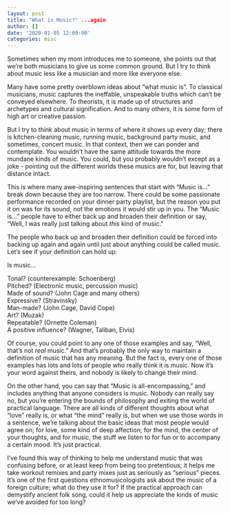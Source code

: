 ```yaml
---
layout: post
title: "What is Music?" ...again
author: []
date: '2020-01-05 12:00:00'
categories: misc
---
```


Sometimes when my mom introduces me to someone, she points out that we’re both musicians to give us some common ground. But I try to think about music less like a musician and more like everyone else.

Many have some pretty overblown ideas about “what music is”. To classical musicians, music captures the ineffable, unspeakable truths which can’t be conveyed elsewhere. To theorists, it is made up of structures and archetypes and cultural signification. And to many others, it is some form of high art or creative passion.

But I try to think about music in terms of where it shows up every day; there is kitchen-cleaning music, running music, background party music, and sometimes, concert music. In that context, then we can ponder and contemplate. You wouldn’t have the same attitude towards the more mundane kinds of music. You could, but you probably wouldn’t except as a joke - pointing out the different worlds these musics are for, but leaving that distance intact.

This is where many awe-inspiring sentences that start with “Music is…” break down because they are too narrow. There could be some passionate performance recorded on your dinner party playlist, but the reason you put it on was for its sound, not the emotions it would stir up in you. The “Music is…” people have to either back up and broaden their definition or say, “Well, I was really just talking about *this* kind of music.”

The people who back up and broaden their definition could be forced into backing up again and again until just about anything could be called music. Let’s see if your definition can hold up:

Is music…

Tonal? (counterexample: Schoenberg)  
Pitched? (Electronic music, percussion music)  
Made of sound? (John Cage and many others)  
Expressive? (Stravinsky)  
Man-made? (John Cage, David Cope)  
Art? (Muzak)  
Repeatable? (Ornette Coleman)  
A positive influence? (Wagner, Taliban, Elvis)  

Of course, you could point to any one of those examples and say, “Well, that’s not *real* music.” And that’s probably the only way to maintain a definition of music that has any meaning. But the fact is, every one of those examples has lots and lots of people who really think it is music. Now it’s your word against theirs, and nobody is likely to change their mind.

On the other hand, you can say that “Music is all-encompassing,” and includes anything that anyone considers is music. Nobody can really say no, but you’re entering the bounds of philosophy and exiting the world of practical language. There are all kinds of different thoughts about what “love” really is, or what “the mind” really is, but when we use those words in a sentence, we’re talking about the basic ideas that most people would agree on; for love, some kind of deep affection; for the mind, the center of your thoughts, and for music, the stuff we listen to for fun or to accompany a certain mood. It’s just practical.

I’ve found this way of thinking to help me understand music that was confusing before, or at least keep from being too pretentious; it helps me take workout remixes and party mixes just as seriously as “serious” pieces. It’s one of the first questions ethnomusicologists ask about the music of a foreign culture; what do they use it for? If the practical approach can demystify ancient folk song, could it help us appreciate the kinds of music we’ve avoided for too long?

